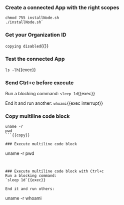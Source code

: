 
### Create a connected App with the right scopes
```
chmod 755 installNode.sh
./installNode.sh`
```

### Get your Organization ID
`copying disabled`{{}}

### Test the connected App
`ls -lh`{{exec}}

### Send Ctrl+c before execute
Run a blocking command:
`sleep 1d`{{exec}}

End it and run another:
`whoami`{{exec interrupt}}

### Copy multiline code block
```
uname -r
pwd
```{{copy}}

### Execute multiline code block

```
uname -r
pwd
```{{exec}}


### Execute multiline code block with Ctrl+c
Run a blocking command:
`sleep 1d`{{exec}}

End it and run others:
```
uname -r
whoami
```{{exec interrupt}}
